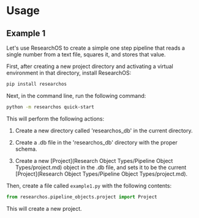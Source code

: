 # Usage
## Example 1
Let's use ResearchOS to create a simple one step pipeline that reads a single number from a text file, squares it, and stores that value.

First, after creating a new project directory and activating a virtual environment in that directory, install ResearchOS:
```bash
pip install researchos
```

Next, in the command line, run the following command:
```bash
python -m researchos quick-start
```

This will perform the following actions:

1. Create a new directory called 'researchos_db' in the current directory.

2. Create a .db file in the 'researchos_db' directory with the proper schema.

3. Create a new [Project](Research Object Types/Pipeline Object Types/project.md) object in the .db file, and sets it to be the current [Project](Research Object Types/Pipeline Object Types/project.md).

Then, create a file called `example1.py` with the following contents:
```python
from researchos.pipeline_objects.project import Project
```

This will create a new project.